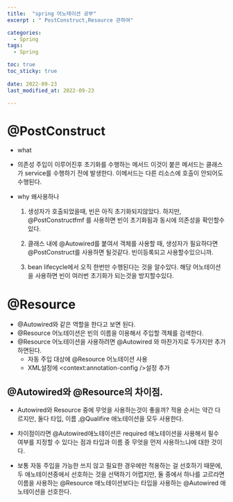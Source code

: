 ```yaml
---
title:  "spring 어노테이션 공부"
excerpt : " PostConstruct,Resource 관하여"

categories:
  - Spring
tags:
  - Spring

toc: true
toc_sticky: true
 
date: 2022-09-23
last_modified_at: 2022-09-23

--- 
```


# @PostConstruct
- what 
- 의존성 주입이 이루어진후 초기화를 수행하는 메서드 이것이 붙은 메서드는 클래스가 service를 수행하기 전에 발생한다. 이메서드는 다른 리소스에 호출이 안되어도 수행된다.

- why 왜사용하나
    1. 생성자가 호출되었을때, 빈은 아직 초기화되지않았다. 하지만, @PostConstructfmf 를 사용하면 빈이 초기화됨과 동시에 의존성을 확인할수있다.
    2. 클래스 내에 @Autowired를 붙여서 객체를 사용할 때, 생성자가 필요하다면 @PostConstruct를 사용하면 될것같다. 빈이등록되고 사용할수있으니까.

    3. bean lifecycle에서 오직 한번만 수행된다는 것을 알수있다. 해당 어노테이션을 사용하면 빈이 여러번 초기화가 되는것을 방지할수있다.

# @Resource

- @Autowired와 같은 역할을 한다고 보면 된다.
- @Resource 어노테이션은 빈의 이름을 이용해서 주입할 객체를 검색한다.
- @Resource 어노테이션을 사용하려면 @Autowired 와 마찬가지로 두가지만 추가하면된다.
    - 자동 주입 대상에 @Resource 어노테이션 사용
    - XML설정에 <context:annotation-config />설정 추가


## @Autowired와 @Resource의 차이점.


- Autowired와 Resource 중에 무엇을 사용하는것이 좋을까? 적용 순서는 약간 다르지만, 둘다 타입, 이름 ,@Qualifire 애노테이션을 모두 사용한다. 
- 차이점이라면 @Autowired애노테이션은 required 애노테이션을 사용해서 필수 여부를 지정할 수 있다는 점과 타입과 이름 중 무엇을 먼저 사용하느냐에 대한 것이다.

- 보통 자동 주입을 가능한 쓰지 않고 필요한 경우에만 적용하는 걸 선호하기 때문에, 두 애노테이션중에서 선호하는 것을 선택하기 어렵지만, 둘 중에서 하나를 고르라면 이름을 사용하는 @Resource 애노테이션보다는 타입을 사용하는 @Autowired 애노테이션을 선호한다.
